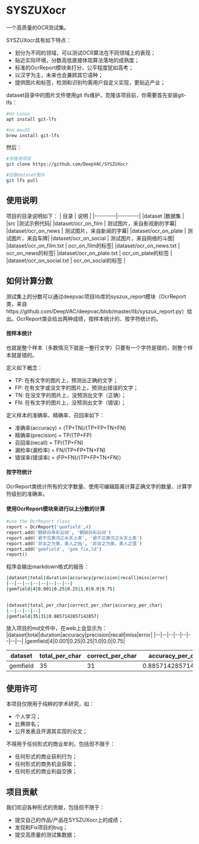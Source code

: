 # SYSZUXocr
一个高质量的OCR测试集。

SYSZUXocr具有如下特点：

- 划分为不同的领域，可以测试OCR算法在不同领域上的表现；
- 贴近实际环境，分数高低直接体现算法落地的成熟度；
- 标准的OcrReport模块来打分，公平程度犹如高考；
- 以汉字为主，未来也会兼顾其它语种；
- 提供图片和标签，检测和识别均需用户自定义实现，更贴近产业；

dataset目录中的图片文件使用git lfs维护，克隆该项目前，你需要首先安装git-lfs：
```bash
#on Linux
apt install git-lfs

#on macOS
brew install git-lfs
```
然后：
```bash
#克隆该项目
git clone https://github.com/DeepVAC/SYSZUXocr

#拉取dataset图片
git lfs pull
```

## 使用说明

项目的目录说明如下：
|  目录   |  说明   |
|---------|---------|
|dataset  |数据集   |
|src     |测试示例代码|
|dataset/ocr_on_film | 测试图片，来自影视剧的字幕|
|dataset/ocr_on_news | 测试图片，来自新闻的字幕|
|dataset/ocr_on_plate | 测试图片，来自车牌|
|dataset/ocr_on_social | 测试图片，来自网络的斗图|
|dataset/ocr_on_film.txt | ocr_on_film的标签|
|dataset/ocr_on_news.txt | ocr_on_news的标签|
|dataset/ocr_on_plate.txt | ocr_on_plate的标签 |
|dataset/ocr_on_social.txt | ocr_on_social的标签 |


## 如何计算分数

测试集上的分数可以通过deepvac项目lib库的syszux_report模块（OcrReport类，来自https://github.com/DeepVAC/deepvac/blob/master/lib/syszux_report.py）给出。OcrReport类会给出两种成绩，按样本统计的、按字符统计的。

#### 按样本统计
也就是整个样本（多数情况下就是一整行文字）只要有一个字符是错的，则整个样本就是错的。

定义如下概念：
- TP: 在有文字的图片上，预测出正确的文字；
- FP: 在有文字或没文字的图片上，预测出错误的文字；
- TN: 在没文字的图片上，没预测出文字（正确）；
- FN: 在有文字的图片上，没预测出文字（错误）；

定义样本的准确率、精确率、召回率如下：
- 准确率(accuracy) = (TP+TN)/(TP+FP+TN+FN)
- 精确率(precision) = TP/(TP+FP)
- 召回率(recall) = TP/(TP+FN)
- 漏检率(漏检率) = FN/(TP+FP+TN+FN)
- 错误率(错误率) = (FP+FN)/(TP+FP+TN+FN)）


#### 按字符统计
OcrReport类统计所有的文字数量、使用可编辑距离计算正确文字的数量、计算字符级别的准确率。

#### 使用OcrReport模块来进行以上分数的计算
```python
#use the OcrReport class
report = OcrReport('gemfield',4)
report.add('朝辞白帝彩云间', '朝辞白彩云间')
report.add('君不见黄河之水天上来', '君不见黄河之水天上来')
report.add('非汝之为美，美人之贻', '非汝之为美，美人之遗')
report.add('gemfield', 'gem fie,ld')
report()
```
程序会输出markdown格式的报告：
```bash
|dataset|total|duration|accuracy|precision|recall|miss|error|
|--|--|--|--|--|--|--|--|
|gemfield|4|0.001|0.25|0.25|1.0|0.0|0.75|
        

|dataset|total_per_char|correct_per_char|accuracy_per_char|
|--|--|--|--|
|gemfield|35|31|0.8857142857142857|
```

放入项目的md文件中，在web上会显示为：
|dataset|total|duration|accuracy|precision|recall|miss|error|
|--|--|--|--|--|--|--|--|
|gemfield|4|0.001|0.25|0.25|1.0|0.0|0.75|
        

|dataset|total_per_char|correct_per_char|accuracy_per_char|
|--|--|--|--|
|gemfield|35|31|0.8857142857142857|


## 使用许可
本项目仅限用于纯粹的学术研究，如：
- 个人学习；
- 比赛排名；
- 公开发表且开源其实现的论文；

不得用于任何形式的商业牟利，包括但不限于：
- 任何形式的商业获利行为；
- 任何形式的商务机会获取；
- 任何形式的商业利益交换；


## 项目贡献
我们欢迎各种形式的贡献，包括但不限于：
- 提交自己的作品/产品在SYSZUXocr上的成绩；
- 发现和Fix项目的bug；
- 提交高质量的测试集数据；
